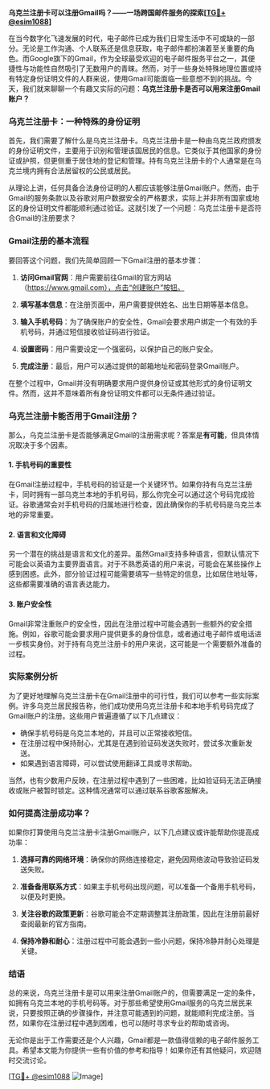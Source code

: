 **乌克兰注册卡可以注册Gmail吗？——一场跨国邮件服务的探索[[TG💪+ @esim1088](https://t.me/s/esim1088)]**

在当今数字化飞速发展的时代，电子邮件已成为我们日常生活中不可或缺的一部分。无论是工作沟通、个人联系还是信息获取，电子邮件都扮演着至关重要的角色。而Google旗下的Gmail，作为全球最受欢迎的电子邮件服务平台之一，其便捷性与功能性自然吸引了无数用户的青睐。然而，对于一些身处特殊地理位置或持有特定身份证明文件的人群来说，使用Gmail可能面临一些意想不到的挑战。今天，我们就来聊聊一个有趣又实际的问题：**乌克兰注册卡是否可以用来注册Gmail账户？**

### 乌克兰注册卡：一种特殊的身份证明

首先，我们需要了解什么是乌克兰注册卡。乌克兰注册卡是一种由乌克兰政府颁发的身份证明文件，主要用于识别和管理该国居民的信息。它类似于其他国家的身份证或护照，但更侧重于居住地的登记和管理。持有乌克兰注册卡的个人通常是在乌克兰境内拥有合法居留权的公民或居民。

从理论上讲，任何具备合法身份证明的人都应该能够注册Gmail账户。然而，由于Gmail的服务条款以及谷歌对用户数据安全的严格要求，实际上并非所有国家或地区的身份证明文件都能顺利通过验证。这就引发了一个问题：乌克兰注册卡是否符合Gmail的注册要求？

### Gmail注册的基本流程

要回答这个问题，我们先简单回顾一下Gmail注册的基本步骤：

1. **访问Gmail官网**：用户需要前往Gmail的官方网站（https://www.gmail.com），点击“创建账户”按钮。
   
2. **填写基本信息**：在注册页面中，用户需要提供姓名、出生日期等基本信息。

3. **输入手机号码**：为了确保账户的安全性，Gmail会要求用户绑定一个有效的手机号码，并通过短信接收验证码进行验证。

4. **设置密码**：用户需要设定一个强密码，以保护自己的账户安全。

5. **完成注册**：最后，用户可以通过提供的邮箱地址和密码登录Gmail账户。

在整个过程中，Gmail并没有明确要求用户提供身份证或其他形式的身份证明文件。然而，这并不意味着所有身份证明文件都可以无条件通过验证。

### 乌克兰注册卡能否用于Gmail注册？

那么，乌克兰注册卡是否能够满足Gmail的注册需求呢？答案是**有可能**，但具体情况取决于多个因素。

#### 1. 手机号码的重要性

在Gmail注册过程中，手机号码的验证是一个关键环节。如果你持有乌克兰注册卡，同时拥有一部乌克兰本地的手机号码，那么你完全可以通过这个号码完成验证。谷歌通常会对手机号码的归属地进行检查，因此确保你的手机号码是乌克兰本地的非常重要。

#### 2. 语言和文化障碍

另一个潜在的挑战是语言和文化的差异。虽然Gmail支持多种语言，但默认情况下可能会以英语为主要界面语言。对于不熟悉英语的用户来说，可能会在某些操作上感到困惑。此外，部分验证过程可能需要填写一些特定的信息，比如居住地址等，这些都需要准确的语言表达能力。

#### 3. 账户安全性

Gmail非常注重账户的安全性，因此在注册过程中可能会遇到一些额外的安全措施。例如，谷歌可能会要求用户提供更多的身份信息，或者通过电子邮件或电话进一步核实身份。对于持有乌克兰注册卡的用户来说，这可能是一个需要额外准备的过程。

### 实际案例分析

为了更好地理解乌克兰注册卡在Gmail注册中的可行性，我们可以参考一些实际案例。许多乌克兰居民报告称，他们成功使用乌克兰注册卡和本地手机号码完成了Gmail账户的注册。这些用户普遍遵循了以下几点建议：

- 确保手机号码是乌克兰本地的，并且可以正常接收短信。
- 在注册过程中保持耐心，尤其是在遇到验证码发送失败时，尝试多次重新发送。
- 如果遇到语言障碍，可以尝试使用翻译工具或寻求帮助。

当然，也有少数用户反映，在注册过程中遇到了一些困难，比如验证码无法正确接收或账户被暂时锁定。这种情况通常可以通过联系谷歌客服解决。

### 如何提高注册成功率？

如果你打算使用乌克兰注册卡注册Gmail账户，以下几点建议或许能帮助你提高成功率：

1. **选择可靠的网络环境**：确保你的网络连接稳定，避免因网络波动导致验证码发送失败。

2. **准备备用联系方式**：如果主手机号码出现问题，可以准备一个备用手机号码，以便及时更换。

3. **关注谷歌的政策更新**：谷歌可能会不定期调整其注册政策，因此在注册前最好查阅最新的官方指南。

4. **保持冷静和耐心**：注册过程中可能会遇到一些小问题，保持冷静并耐心处理是关键。

### 结语

总的来说，乌克兰注册卡是可以用来注册Gmail账户的，但需要满足一定的条件，如拥有乌克兰本地的手机号码等。对于那些希望使用Gmail服务的乌克兰居民来说，只要按照正确的步骤操作，并注意可能遇到的问题，就能顺利完成注册。当然，如果你在注册过程中遇到困难，也可以随时寻求专业的帮助或咨询。

无论你是出于工作需要还是个人兴趣，Gmail都是一款值得信赖的电子邮件服务工具。希望本文能为你提供一些有价值的参考和指导！如果你还有其他疑问，欢迎随时交流讨论。

[[TG💪+ @esim1088](https://t.me/s/esim1088) ![Image](https://i.postimg.cc/4NQfJmqS/Snipaste-2025-05-13-00-14-12.png)]